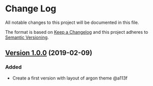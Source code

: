 # Change Log
All notable changes to this project will be documented in this file.

The format is based on [Keep a Changelog](http://keepachangelog.com/)
and this project adheres to [Semantic Versioning](http://semver.org/).

## [Version 1.0.0](https://github.com/a113f/argon_rails/releases/tag/v1.0.0) (2019-02-09)
### Added
- Create a first version with layout of argon theme @a113f
